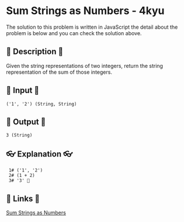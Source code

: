 # Sum Strings as Numbers - 4kyu

The solution to this problem is written in JavaScript the detail about the problem is below and you can check the solution above.

## 💬 Description 💬

Given the string representations of two integers, return the string representation of the sum of those integers.

## 🥚 Input 🥚

```
('1', '2') (String, String)
```

## 🐣 Output 🐣

```
3 (String)
```

## 👓 Explanation 👓

```
 1# ('1', '2')
 2# (1 + 2)
 3# '3' 🎉
```

## 🔗 Links 🔗

[Sum Strings as Numbers](https://www.codewars.com/kata/5324945e2ece5e1f32000370)
